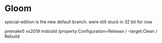 # Gloom

special-edition is the new default branch. were still stuck in 32 bit for now

premake5 vs2019
msbuild /property:Configuration=Release / -target:Clean / Rebuild
